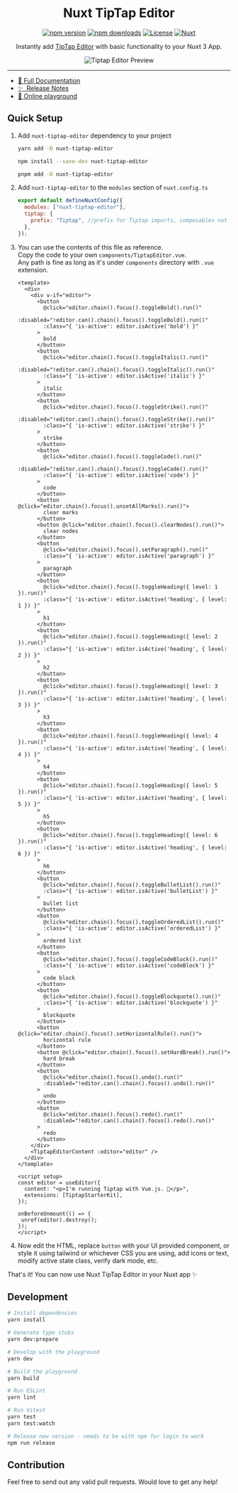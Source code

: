 <h1 align="center">
   Nuxt TipTap Editor
</h1>

<p align="center">
  <a href="https://npmjs.com/package/nuxt-tiptap-editor" rel="nofollow">
    <img src="https://camo.githubusercontent.com/ae81dea5e450a972eb8017f2d165e5a708c2128f68e8c02b046d63ea85d0e186/68747470733a2f2f696d672e736869656c64732e696f2f6e706d2f762f6e7578742d7469707461702d656469746f722f6c61746573742e7376673f7374796c653d666c617426636f6c6f72413d31383138314226636f6c6f72423d323843463844" alt="npm version" data-canonical-src="https://img.shields.io/npm/v/nuxt-tiptap-editor/latest.svg?style=flat&amp;colorA=18181B&amp;colorB=28CF8D" style="max-width: 100%;"></a>
  <a href="https://npmjs.com/package/nuxt-tiptap-editor" rel="nofollow">
    <img src="https://camo.githubusercontent.com/a70996667de8939667a2064a939a4f44f42eb9a65228731c91e2b01301fe393c/68747470733a2f2f696d672e736869656c64732e696f2f6e706d2f646d2f6e7578742d7469707461702d656469746f722e7376673f7374796c653d666c617426636f6c6f72413d31383138314226636f6c6f72423d323843463844" alt="npm downloads" data-canonical-src="https://img.shields.io/npm/dm/nuxt-tiptap-editor.svg?style=flat&amp;colorA=18181B&amp;colorB=28CF8D" style="max-width: 100%;"></a>
  <a href="https://npmjs.com/package/nuxt-tiptap-editor" rel="nofollow">
    <img src="https://camo.githubusercontent.com/8ed006b5cde33cda61786bf5d50b53fd4557831141a6fa622361f1bdc98648eb/68747470733a2f2f696d672e736869656c64732e696f2f6e706d2f6c2f6e7578742d7469707461702d656469746f722e7376673f7374796c653d666c617426636f6c6f72413d31383138314226636f6c6f72423d323843463844" alt="License" data-canonical-src="https://img.shields.io/npm/l/nuxt-tiptap-editor.svg?style=flat&amp;colorA=18181B&amp;colorB=28CF8D" style="max-width: 100%;"></a>
  <a href="https://nuxt.com" rel="nofollow">
    <img src="https://camo.githubusercontent.com/4ba30edd28e1e16ce7322c5dfd4f878b3501d4cff8664612494d2237f1130d48/68747470733a2f2f696d672e736869656c64732e696f2f62616467652f4e7578742d3138313831423f6c6f676f3d6e7578742e6a73" alt="Nuxt" data-canonical-src="https://img.shields.io/badge/Nuxt-18181B?logo=nuxt.js" style="max-width: 100%;">
  </a>
</p>

<p align="center">
  Instantly add <a href="https://tiptap.dev/editor" rel="nofollow">TipTap Editor</a> with basic functionality to your Nuxt 3 App.
</p>

<p align="center">
  <img src="https://assets-global.website-files.com/645a9acecda2e0594fac6126/65675de8c3c9cffc1a4a4d26_editor-eaxmple-placeholder-p-800.png" alt="Tiptap Editor Preview" />
</p>

-----
- [📖 Full Documentation](https://nuxt-tiptap-editor.vercel.app)
- [✨ &nbsp;Release Notes](/CHANGELOG.md)
- [🏀 Online playground](https://stackblitz.com/github/modbender/nuxt-tiptap-editor?file=playground%2Fapp.vue)
<!-- - [📖 &nbsp;Documentation](https://example.com) -->

## Quick Setup

1. Add `nuxt-tiptap-editor` dependency to your project

   ```sh
   yarn add -D nuxt-tiptap-editor

   npm install --save-dev nuxt-tiptap-editor

   pnpm add -D nuxt-tiptap-editor
   ```

2. Add `nuxt-tiptap-editor` to the `modules` section of `nuxt.config.ts`

   ```js
   export default defineNuxtConfig({
     modules: ["nuxt-tiptap-editor"],
     tiptap: {
       prefix: "Tiptap", //prefix for Tiptap imports, composables not included
     },
   });
   ```

3. You can use the contents of this file as reference.  
   Copy the code to your own `components/TiptapEditor.vue`.  
   Any path is fine as long as it's under `components` directory with `.vue` extension.

   ```vue
   <template>
     <div>
       <div v-if="editor">
         <button
           @click="editor.chain().focus().toggleBold().run()"
           :disabled="!editor.can().chain().focus().toggleBold().run()"
           :class="{ 'is-active': editor.isActive('bold') }"
         >
           bold
         </button>
         <button
           @click="editor.chain().focus().toggleItalic().run()"
           :disabled="!editor.can().chain().focus().toggleItalic().run()"
           :class="{ 'is-active': editor.isActive('italic') }"
         >
           italic
         </button>
         <button
           @click="editor.chain().focus().toggleStrike().run()"
           :disabled="!editor.can().chain().focus().toggleStrike().run()"
           :class="{ 'is-active': editor.isActive('strike') }"
         >
           strike
         </button>
         <button
           @click="editor.chain().focus().toggleCode().run()"
           :disabled="!editor.can().chain().focus().toggleCode().run()"
           :class="{ 'is-active': editor.isActive('code') }"
         >
           code
         </button>
         <button @click="editor.chain().focus().unsetAllMarks().run()">
           clear marks
         </button>
         <button @click="editor.chain().focus().clearNodes().run()">
           clear nodes
         </button>
         <button
           @click="editor.chain().focus().setParagraph().run()"
           :class="{ 'is-active': editor.isActive('paragraph') }"
         >
           paragraph
         </button>
         <button
           @click="editor.chain().focus().toggleHeading({ level: 1 }).run()"
           :class="{ 'is-active': editor.isActive('heading', { level: 1 }) }"
         >
           h1
         </button>
         <button
           @click="editor.chain().focus().toggleHeading({ level: 2 }).run()"
           :class="{ 'is-active': editor.isActive('heading', { level: 2 }) }"
         >
           h2
         </button>
         <button
           @click="editor.chain().focus().toggleHeading({ level: 3 }).run()"
           :class="{ 'is-active': editor.isActive('heading', { level: 3 }) }"
         >
           h3
         </button>
         <button
           @click="editor.chain().focus().toggleHeading({ level: 4 }).run()"
           :class="{ 'is-active': editor.isActive('heading', { level: 4 }) }"
         >
           h4
         </button>
         <button
           @click="editor.chain().focus().toggleHeading({ level: 5 }).run()"
           :class="{ 'is-active': editor.isActive('heading', { level: 5 }) }"
         >
           h5
         </button>
         <button
           @click="editor.chain().focus().toggleHeading({ level: 6 }).run()"
           :class="{ 'is-active': editor.isActive('heading', { level: 6 }) }"
         >
           h6
         </button>
         <button
           @click="editor.chain().focus().toggleBulletList().run()"
           :class="{ 'is-active': editor.isActive('bulletList') }"
         >
           bullet list
         </button>
         <button
           @click="editor.chain().focus().toggleOrderedList().run()"
           :class="{ 'is-active': editor.isActive('orderedList') }"
         >
           ordered list
         </button>
         <button
           @click="editor.chain().focus().toggleCodeBlock().run()"
           :class="{ 'is-active': editor.isActive('codeBlock') }"
         >
           code block
         </button>
         <button
           @click="editor.chain().focus().toggleBlockquote().run()"
           :class="{ 'is-active': editor.isActive('blockquote') }"
         >
           blockquote
         </button>
         <button @click="editor.chain().focus().setHorizontalRule().run()">
           horizontal rule
         </button>
         <button @click="editor.chain().focus().setHardBreak().run()">
           hard break
         </button>
         <button
           @click="editor.chain().focus().undo().run()"
           :disabled="!editor.can().chain().focus().undo().run()"
         >
           undo
         </button>
         <button
           @click="editor.chain().focus().redo().run()"
           :disabled="!editor.can().chain().focus().redo().run()"
         >
           redo
         </button>
       </div>
       <TiptapEditorContent :editor="editor" />
     </div>
   </template>

   <script setup>
   const editor = useEditor({
     content: "<p>I'm running Tiptap with Vue.js. 🎉</p>",
     extensions: [TiptapStarterKit],
   });

   onBeforeUnmount(() => {
    unref(editor).destroy();
   });
   </script>
   ```

4. Now edit the HTML, replace `button` with your UI provided component, or style it using tailwind or whichever CSS you are using, add icons or text, modify active state class, verify dark mode, etc.

That's it! You can now use Nuxt TipTap Editor in your Nuxt app ✨


## Development

```bash
# Install dependencies
yarn install

# Generate type stubs
yarn dev:prepare

# Develop with the playground
yarn dev

# Build the playground
yarn build

# Run ESLint
yarn lint

# Run Vitest
yarn test
yarn test:watch

# Release new version - needs to be with npm for login to work
npm run release
```

## Contribution

Feel free to send out any valid pull requests. Would love to get any help!


<!-- Badges -->

[npm-version-src]: https://img.shields.io/npm/v/nuxt-tiptap-editor/latest.svg?style=flat&colorA=18181B&colorB=28CF8D
[npm-version-href]: https://npmjs.com/package/nuxt-tiptap-editor
[npm-downloads-src]: https://img.shields.io/npm/dm/nuxt-tiptap-editor.svg?style=flat&colorA=18181B&colorB=28CF8D
[npm-downloads-href]: https://npmjs.com/package/nuxt-tiptap-editor
[license-src]: https://img.shields.io/npm/l/nuxt-tiptap-editor.svg?style=flat&colorA=18181B&colorB=28CF8D
[license-href]: https://npmjs.com/package/nuxt-tiptap-editor
[nuxt-src]: https://img.shields.io/badge/Nuxt-18181B?logo=nuxt.js
[nuxt-href]: https://nuxt.com
